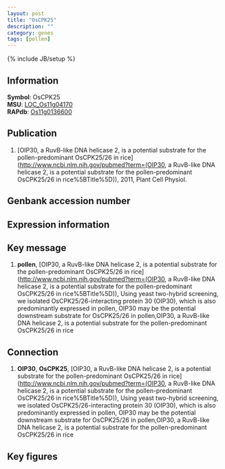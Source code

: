 ```yaml
---
layout: post
title: "OsCPK25"
description: ""
category: genes
tags: [pollen]
---
```

{% include JB/setup %}

## Information
__Symbol__: OsCPK25  
__MSU__: [LOC_Os11g04170](http://rice.plantbiology.msu.edu/cgi-bin/ORF_infopage.cgi?orf=LOC_Os11g04170)  
__RAPdb__: [Os11g0136600](http://rapdb.dna.affrc.go.jp/viewer/gbrowse_details/irgsp1?name=Os11g0136600)  

## Publication
1. [OIP30, a RuvB-like DNA helicase 2, is a potential substrate for the pollen-predominant OsCPK25/26 in rice](http://www.ncbi.nlm.nih.gov/pubmed?term=(OIP30, a RuvB-like DNA helicase 2, is a potential substrate for the pollen-predominant OsCPK25/26 in rice%5BTitle%5D)), 2011, Plant Cell Physiol.

## Genbank accession number

## Expression information

## Key message
1. __pollen__, [OIP30, a RuvB-like DNA helicase 2, is a potential substrate for the pollen-predominant OsCPK25/26 in rice](http://www.ncbi.nlm.nih.gov/pubmed?term=(OIP30, a RuvB-like DNA helicase 2, is a potential substrate for the pollen-predominant OsCPK25/26 in rice%5BTitle%5D)),  Using yeast two-hybrid screening, we isolated OsCPK25/26-interacting protein 30 (OIP30), which is also predominantly expressed in pollen, OIP30 may be the potential downstream substrate for OsCPK25/26 in pollen,OIP30, a RuvB-like DNA helicase 2, is a potential substrate for the pollen-predominant OsCPK25/26 in rice

## Connection
1. __OIP30__, __OsCPK25__, [OIP30, a RuvB-like DNA helicase 2, is a potential substrate for the pollen-predominant OsCPK25/26 in rice](http://www.ncbi.nlm.nih.gov/pubmed?term=(OIP30, a RuvB-like DNA helicase 2, is a potential substrate for the pollen-predominant OsCPK25/26 in rice%5BTitle%5D)),  Using yeast two-hybrid screening, we isolated OsCPK25/26-interacting protein 30 (OIP30), which is also predominantly expressed in pollen, OIP30 may be the potential downstream substrate for OsCPK25/26 in pollen,OIP30, a RuvB-like DNA helicase 2, is a potential substrate for the pollen-predominant OsCPK25/26 in rice

## Key figures


